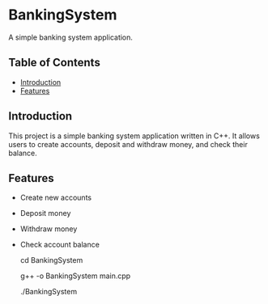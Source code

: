 # BankingSystem

A simple banking system application.

## Table of Contents
- [Introduction](#introduction)
- [Features](#features)


## Introduction
This project is a simple banking system application written in C++. It allows users to create accounts, deposit and withdraw money, and check their balance.

## Features
- Create new accounts
- Deposit money
- Withdraw money
- Check account balance



   cd BankingSystem

   g++ -o BankingSystem main.cpp

   ./BankingSystem
